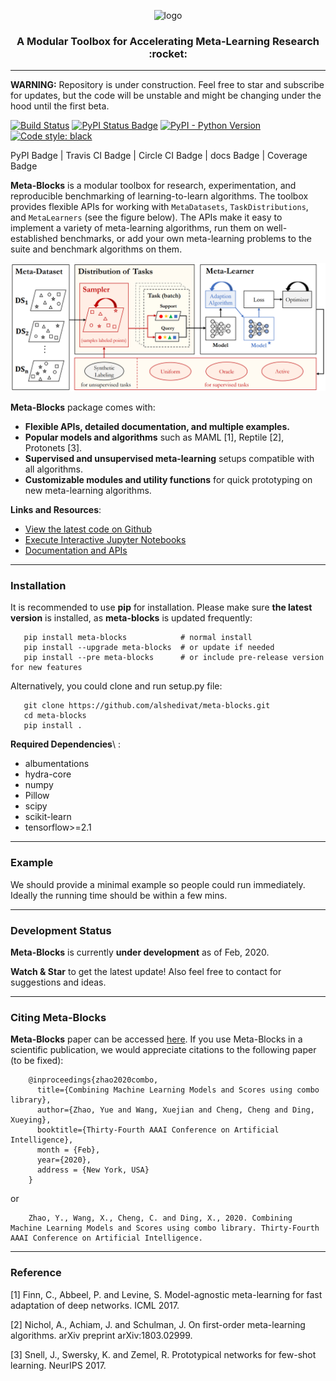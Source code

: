 <p align="center"><img src="https://github.com/alshedivat/meta-blocks/blob/master/docs/figs/meta-blocks-2d.png?raw=true" alt="logo" width="400px" /></p>

<h3 align="center">A Modular Toolbox for Accelerating Meta-Learning Research :rocket:</h3>

----

**WARNING:** Repository is under construction. Feel free to star and subscribe for updates, but the code will be unstable and might be changing under the hood until the first beta. 

[![Build Status](https://travis-ci.org/alshedivat/meta-blocks.svg)](https://travis-ci.org/alshedivat/meta-blocks)
[![PyPI Status Badge](https://badge.fury.io/py/meta-blocks.svg)](https://pypi.org/project/meta-blocks/)
[![PyPI - Python Version](https://img.shields.io/pypi/pyversions/meta-blocks)](https://pypi.org/project/meta-blocks/)
[![Code style: black](https://img.shields.io/badge/code%20style-black-000000.svg)](https://github.com/psf/black)

PyPI Badge | Travis CI Badge | Circle CI Badge | docs Badge | Coverage Badge


**Meta-Blocks** is a modular toolbox for research, experimentation, and reproducible benchmarking of learning-to-learn algorithms.
The toolbox provides flexible APIs for working with `MetaDatasets`, `TaskDistributions`, and `MetaLearners` (see the figure below).
The APIs make it easy to implement a variety of meta-learning algorithms, run them on well-established benchmarks, or add your own meta-learning problems to the suite and benchmark algorithms on them. 

 ![System Illustration](docs/figs/system_illustration.png)

**Meta-Blocks** package comes with:

* **Flexible APIs, detailed documentation, and multiple examples.**
* **Popular models and algorithms** such as MAML [1], Reptile [2], Protonets [3].
* **Supervised and unsupervised meta-learning** setups compatible with all algorithms.
* **Customizable modules and utility functions** for quick prototyping on new meta-learning algorithms.

**Links and Resources**:

* [View the latest code on Github]()
* [Execute Interactive Jupyter Notebooks]()
* [Documentation and APIs]()

---

### Installation


It is recommended to use **pip** for installation. Please make sure
**the latest version** is installed, as **meta-blocks** is updated frequently:


```shell
   pip install meta-blocks            # normal install
   pip install --upgrade meta-blocks  # or update if needed
   pip install --pre meta-blocks      # or include pre-release version for new features
```

Alternatively, you could clone and run setup.py file:

```
   git clone https://github.com/alshedivat/meta-blocks.git
   cd meta-blocks
   pip install .
```

**Required Dependencies**\ :

* albumentations
* hydra-core
* numpy
* Pillow
* scipy
* scikit-learn
* tensorflow>=2.1


---

### Example

We should provide a minimal example so people could run immediately. Ideally the running time should be within a few mins.


----


### Development Status


**Meta-Blocks** is currently **under development** as of Feb, 2020.

**Watch & Star** to get the latest update! Also feel free to contact for suggestions and ideas.

----

### Citing Meta-Blocks

**Meta-Blocks** paper can be accessed [here]().
If you use Meta-Blocks in a scientific publication, we would appreciate citations to the following paper (to be fixed):

```
    @inproceedings{zhao2020combo,
      title={Combining Machine Learning Models and Scores using combo library},
      author={Zhao, Yue and Wang, Xuejian and Cheng, Cheng and Ding, Xueying},
      booktitle={Thirty-Fourth AAAI Conference on Artificial Intelligence},
      month = {Feb},
      year={2020},
      address = {New York, USA}
    }
```

or

```
    Zhao, Y., Wang, X., Cheng, C. and Ding, X., 2020. Combining Machine Learning Models and Scores using combo library. Thirty-Fourth AAAI Conference on Artificial Intelligence.
```

----


### Reference

[1] Finn, C., Abbeel, P. and Levine, S. Model-agnostic meta-learning for fast adaptation of deep networks. ICML 2017.

[2] Nichol, A., Achiam, J. and Schulman, J. On first-order meta-learning algorithms. arXiv preprint arXiv:1803.02999.

[3] Snell, J., Swersky, K. and Zemel, R. Prototypical networks for few-shot learning. NeurIPS 2017.
